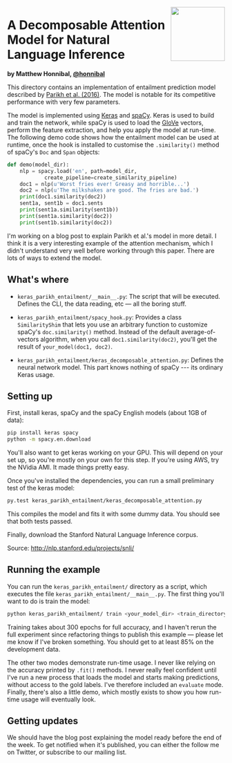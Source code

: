 <a href="https://explosion.ai"><img src="https://explosion.ai/assets/img/logo.svg" width="125" height="125" align="right" /></a>

# A Decomposable Attention Model for Natural Language Inference
**by Matthew Honnibal, [@honnibal](https://github.com/honnibal)**

This directory contains an implementation of entailment prediction model described
by [Parikh et al. (2016)](https://arxiv.org/pdf/1606.01933.pdf). The model is notable 
for its competitive performance with very few parameters.

The model is implemented using [Keras](https://keras.io/) and [spaCy](https://spacy.io). 
Keras is used to build and train the network, while spaCy is used to load 
the [GloVe](http://nlp.stanford.edu/projects/glove/) vectors, perform the 
feature extraction, and help you apply the model at run-time. The following 
demo code shows how the entailment model  can be used at runtime, once the 
hook is installed to customise the `.similarity()` method of spaCy's `Doc` 
and `Span` objects:

```python
def demo(model_dir):
    nlp = spacy.load('en', path=model_dir,
            create_pipeline=create_similarity_pipeline)
    doc1 = nlp(u'Worst fries ever! Greasy and horrible...')
    doc2 = nlp(u'The milkshakes are good. The fries are bad.')
    print(doc1.similarity(doc2))
    sent1a, sent1b = doc1.sents
    print(sent1a.similarity(sent1b))
    print(sent1a.similarity(doc2))
    print(sent1b.similarity(doc2))
```

I'm working on a blog post to explain Parikh et al.'s model in more detail.
I think it is a very interesting example of the attention mechanism, which
I didn't understand very well before working through this paper. There are
lots of ways to extend the model.

## What's where

* `keras_parikh_entailment/__main__.py`: The script that will be executed.
    Defines the CLI, the data reading, etc — all the boring stuff.
    
* `keras_parikh_entailment/spacy_hook.py`: Provides a class `SimilarityShim`
    that lets you use an arbitrary function to customize spaCy's
    `doc.similarity()` method. Instead of the default average-of-vectors algorithm,
    when you call `doc1.similarity(doc2)`, you'll get the result of `your_model(doc1, doc2)`.
    
* `keras_parikh_entailment/keras_decomposable_attention.py`: Defines the neural network model.
    This part knows nothing of spaCy --- its ordinary Keras usage.

## Setting up

First, install keras, spaCy and the spaCy English models (about 1GB of data):

```bash
pip install keras spacy
python -m spacy.en.download
```

You'll also want to get keras working on your GPU. This will depend on your
set up, so you're mostly on your own for this step. If you're using AWS, try the NVidia
AMI. It made things pretty easy.

Once you've installed the dependencies, you can run a small preliminary test of
the keras model:

```bash
py.test keras_parikh_entailment/keras_decomposable_attention.py
```

This compiles the model and fits it with some dummy data. You should see that
both tests passed.

Finally, download the Stanford Natural Language Inference corpus.

Source: http://nlp.stanford.edu/projects/snli/

## Running the example

You can run the `keras_parikh_entailment/` directory as a script, which executes the file
`keras_parikh_entailment/__main__.py`. The first thing you'll want to do is train the model:

```bash
python keras_parikh_entailment/ train <your_model_dir> <train_directory> <dev_directory>
```

Training takes about 300 epochs for full accuracy, and I haven't rerun the full
experiment since refactoring things to publish this example — please let me
know if I've broken something. You should get to at least 85% on the development data.

The other two modes demonstrate run-time usage. I never like relying on the accuracy printed
by `.fit()` methods. I never really feel confident until I've run a new process that loads
the model and starts making predictions, without access to the gold labels. I've therefore
included an `evaluate` mode. Finally, there's also a little demo, which mostly exists to show
you how run-time usage will eventually look.

## Getting updates

We should have the blog post explaining the model ready before the end of the week. To get
notified when it's published, you can either the follow me on Twitter, or subscribe to our mailing list.
